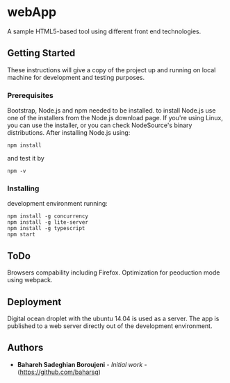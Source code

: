 # webApp

A sample HTML5-based tool using different front end technologies.  

## Getting Started

These instructions will give a copy of the project up and running on local machine for development and testing purposes. 

### Prerequisites

Bootstrap, Node.js and npm needed to be installed. to install Node.js use one of the installers from the Node.js download page. If you're using Linux, you can use the installer, or you can check NodeSource's binary distributions.
After installing Node.js using:
```
npm install
```
and test it by 
```
npm -v
```
### Installing

development environment running:

```
npm install -g concurrency
npm install -g lite-server
npm install -g typescript
npm start
```
## ToDo

Browsers compability including Firefox.
Optimization for peoduction mode using webpack.

## Deployment

Digital ocean droplet with the ubuntu 14.04 is used as a server. The app is published to a web server directly out of the development environment. 

## Authors

* **Bahareh Sadeghian Boroujeni** - *Initial work* - (https://github.com/baharsq)


